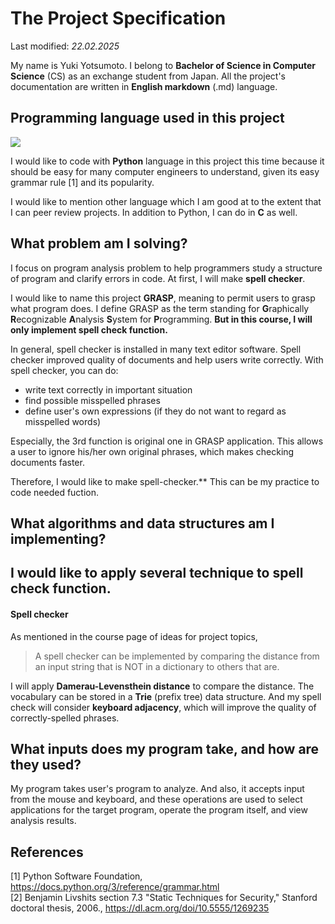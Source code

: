 # The Project Specification
Last modified: *22.02.2025*

My name is Yuki Yotsumoto. I belong to **Bachelor of Science in Computer Science** (CS) as an exchange student from Japan. All the project's documentation are written in **English markdown** (.md) language.

## Programming language used in this project
<img src="https://qiita-user-contents.imgix.net/https%3A%2F%2Fimg.shields.io%2Fbadge%2F-Python-F2C63C.svg%3Flogo%3Dpython%26style%3Dfor-the-badge?ixlib=rb-4.0.0&auto=format&gif-q=60&q=75&s=c17144ccc12f9c19e9dbba2eec5c7980">  

I would like to code with **Python** language in this project this time because it should be easy for many computer engineers to understand, given its easy grammar rule [1] and its popularity.

I would like to mention other language which I am good at to the extent that I can peer review projects. In addition to Python, I can do in **C** as well.

## What problem am I solving?
I focus on program analysis problem to help programmers study a structure of program and clarify errors in code. At first, I will make **spell checker**.  

I would like to name this project **GRASP**, meaning to permit users to grasp what program does.
I define GRASP as the term standing for 
**G**raphically **R**ecognizable **A**nalysis **S**ystem for **P**rogramming. **But in this course, I will only implement spell check function.** 

In general, spell checker is installed in many text editor software. Spell checker improved quality of documents and help users write correctly. With spell checker, you can do:
- write text correctly in important situation
- find possible misspelled phrases
- define user's own expressions (if they do not want to regard as misspelled words)

Especially, the 3rd function is original one in GRASP application. This allows a user to ignore his/her own original phrases, which makes checking documents faster.

Therefore, I would like to make spell-checker.** This can be my practice to code needed fuction.  

## What algorithms and data structures am I implementing?
I would like to apply several technique to spell check function.  
---

#### **Spell checker**
As mentioned in the course page of ideas for project topics, 
> A spell checker can be implemented by comparing the distance from an input string that is NOT in a dictionary to others that are.  

I will apply **Damerau-Levensthein distance** to compare the distance. The vocabulary can be stored in a **Trie** (prefix tree) data structure. And my spell check will consider **keyboard adjacency**, which will improve the quality of correctly-spelled phrases.  

## What inputs does my program take, and how are they used?
My program takes user's program to analyze. And also, it accepts input from the mouse and keyboard, and these operations are used to select applications for the target program, operate the program itself, and view analysis results.

## References
[1] Python Software Foundation, https://docs.python.org/3/reference/grammar.html  
[2] Benjamin Livshits section 7.3 "Static Techniques for Security," Stanford doctoral thesis, 2006., https://dl.acm.org/doi/10.5555/1269235  